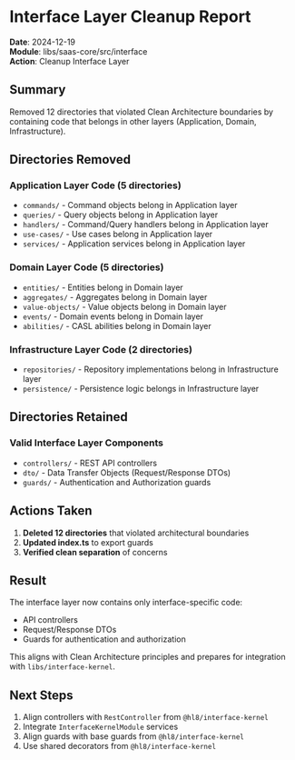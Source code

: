 # Interface Layer Cleanup Report

**Date**: 2024-12-19  
**Module**: libs/saas-core/src/interface  
**Action**: Cleanup Interface Layer

## Summary

Removed 12 directories that violated Clean Architecture boundaries by containing code that belongs in other layers (Application, Domain, Infrastructure).

## Directories Removed

### Application Layer Code (5 directories)

- `commands/` - Command objects belong in Application layer
- `queries/` - Query objects belong in Application layer
- `handlers/` - Command/Query handlers belong in Application layer
- `use-cases/` - Use cases belong in Application layer
- `services/` - Application services belong in Application layer

### Domain Layer Code (5 directories)

- `entities/` - Entities belong in Domain layer
- `aggregates/` - Aggregates belong in Domain layer
- `value-objects/` - Value objects belong in Domain layer
- `events/` - Domain events belong in Domain layer
- `abilities/` - CASL abilities belong in Domain layer

### Infrastructure Layer Code (2 directories)

- `repositories/` - Repository implementations belong in Infrastructure layer
- `persistence/` - Persistence logic belongs in Infrastructure layer

## Directories Retained

### Valid Interface Layer Components

- `controllers/` - REST API controllers
- `dto/` - Data Transfer Objects (Request/Response DTOs)
- `guards/` - Authentication and Authorization guards

## Actions Taken

1. **Deleted 12 directories** that violated architectural boundaries
2. **Updated index.ts** to export guards
3. **Verified clean separation** of concerns

## Result

The interface layer now contains only interface-specific code:

- API controllers
- Request/Response DTOs
- Guards for authentication and authorization

This aligns with Clean Architecture principles and prepares for integration with `libs/interface-kernel`.

## Next Steps

1. Align controllers with `RestController` from `@hl8/interface-kernel`
2. Integrate `InterfaceKernelModule` services
3. Align guards with base guards from `@hl8/interface-kernel`
4. Use shared decorators from `@hl8/interface-kernel`
